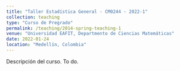 ```yaml
---
title: "Taller Estadística General - CM0244 - 2022-1"
collection: teaching
type: "Curso de Pregrado"
permalink: /teaching/2014-spring-teaching-1
venue: "Universidad EAFIT, Departmento de Ciencias Matemáticas"
date: 2022-01-24
location: "Medellín, Colombia"
---
```


Descripción del curso. To do. 
